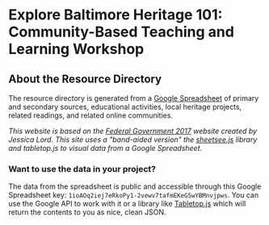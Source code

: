 # Explore Baltimore Heritage 101: Community-Based Teaching and Learning Workshop

## About the Resource Directory

The resource directory is generated from a [Google Spreadsheet](https://docs.google.com/spreadsheets/d/1ioAOq2iej7eRkoPy1-2vewv7tafmEKeG5wYBMnvjpws/edit?usp=sharing) of primary and secondary sources, educational activities, local heritage projects, related readings, and related online communities.

_This website is based on the [Federal Government 2017](https://github.com/jlord/federal-gov) website created by Jessica Lord. This site uses a "band-aided version" the [sheetsee.js](https://github.com/jlord/sheetsee.js) library and tabletop.js to visual data from a Google Spreadsheet._

### Want to use the data in your project?

The data from the spreadsheet is public and accessible through this Google Spreadsheet key: `1ioAOq2iej7eRkoPy1-2vewv7tafmEKeG5wYBMnvjpws`. You can use the Google API to work with it or a library like [Tabletop.js](https://github.com/jsoma/tabletop) which will return the contents to you as nice, clean JSON.
